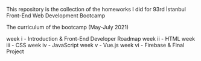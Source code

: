 This repository is the collection of the homeworks I did for 93rd İstanbul Front-End Web Development Bootcamp

The curriculum of the bootcamp (May-July 2021)

week i - Introduction & Front-End Developer Roadmap
week ii - HTML
week iii - CSS
week iv - JavaScript
week v - Vue.js
week vi - Firebase & Final Project

